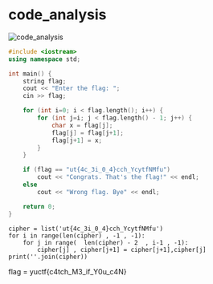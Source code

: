# code_analysis

![code_analysis](https://user-images.githubusercontent.com/75040566/189969057-6824ca6d-2b83-4e93-ba52-a461c50f7af0.png)

```cpp
#include <iostream>
using namespace std;

int main() {
	string flag;
	cout << "Enter the flag: ";
	cin >> flag;

	for (int i=0; i < flag.length(); i++) {
		for (int j=i; j < flag.length() - 1; j++) {
			char x = flag[j];
			flag[j] = flag[j+1];
			flag[j+1] = x;
		}
	}

	if (flag == "ut{4c_3i_0_4}cch_YcytfNMfu")
		cout << "Congrats. That's the flag!" << endl;
	else
		cout << "Wrong flag. Bye" << endl;

	return 0;
}
```

```
cipher = list('ut{4c_3i_0_4}cch_YcytfNMfu')
for i in range(len(cipher) , -1 , -1):
    for j in range(  len(cipher) - 2  , i-1 , -1):
        cipher[j] , cipher[j+1] = cipher[j+1],cipher[j]
print(''.join(cipher))

```

flag = yuctf{c4tch_M3_if_Y0u_c4N}

